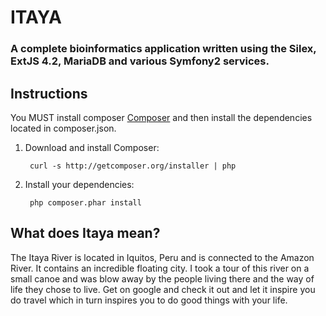 ITAYA
=======

### A complete bioinformatics application written using the Silex, ExtJS 4.2, MariaDB and various Symfony2 services.

Instructions
---------------

You MUST install composer [Composer](http://getcomposer.org) and then install the dependencies located in composer.json.

1. Download and install Composer:

        curl -s http://getcomposer.org/installer | php

2. Install your dependencies:

        php composer.phar install
        
What does Itaya mean?
----------------------

The Itaya River is located in Iquitos, Peru and is connected to the Amazon River. It contains an incredible floating city. I took a tour of this river on a small canoe and was blow away by the people living there and the way of life they chose to live. Get on google and check it out and let it inspire you do travel which in turn inspires you to do good things with your life.
